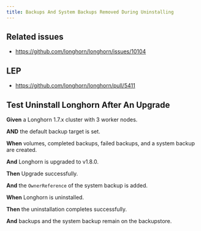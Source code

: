 ```yaml
---
title: Backups And System Backups Removed During Uninstalling
---
```


## Related issues

- https://github.com/longhorn/longhorn/issues/10104

## LEP

- https://github.com/longhorn/longhorn/pull/5411

## Test Uninstall Longhorn After An Upgrade

**Given** a Longhorn 1.7.x cluster with 3 worker nodes.

**AND** the default backup target is set.

**When** volumes, completed backups, failed backups, and a system backup are created.

**And** Longhorn is upgraded to v1.8.0.

**Then** Upgrade successfully.

**And** the `OwnerReference` of the system backup is added.

**When** Longhorn is uninstalled.

**Then** the uninstallation completes successfully.

**And** backups and the system backup remain on the backupstore.


